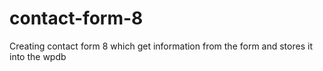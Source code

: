 # contact-form-8
Creating contact form 8 which get information from the form and stores it into the wpdb
